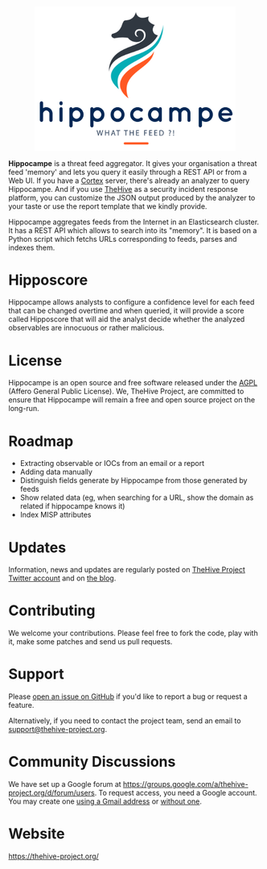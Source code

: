 <p align="center">
<img src="images/Hippocampe-logo.png" width="400">
</p>

**Hippocampe** is a threat feed aggregator. It gives your organisation a threat feed 'memory' and lets you query it easily through a REST API or from a Web UI. If you have a [Cortex](https://github.com/CERT-BDF/Cortex) server, there's already an analyzer to query Hippocampe. And if you use [TheHive](https://github.com/CERT-BDF/TheHive) as a security incident response platform, you can customize the JSON output produced by the analyzer to your taste or use the report template that we kindly provide.

Hippocampe aggregates feeds from the Internet in an Elasticsearch cluster. It has a REST API which allows to search into its "memory". It is based on a Python script which fetchs URLs corresponding to feeds, parses and indexes them.

# Hipposcore
Hippocampe allows analysts to configure a confidence level for each feed that can be changed overtime and when queried, it will provide a score called Hipposcore that will aid the analyst decide whether the analyzed observables are innocuous or rather malicious.

# License
Hippocampe is an open source and free software released under the [AGPL](https://github.com/CERT-BDF/Cortex/blob/master/LICENSE) (Affero General Public License). We, TheHive Project, are committed to ensure that Hippocampe will remain a free and open source project on the long-run.

# Roadmap
 * Extracting observable or IOCs from an email or a report 
 * Adding data manually
 * Distinguish fields generate by Hippocampe from those generated by feeds
 * Show related data (eg, when searching for a URL, show the domain as related if hippocampe knows it)
 * Index MISP attributes

# Updates
Information, news and updates are regularly posted on [TheHive Project Twitter account](https://twitter.com/thehive_project) and on [the blog](https://blog.thehive-project.org/).

# Contributing
We welcome your contributions. Please feel free to fork the code, play with it, make some patches and send us pull requests.

# Support
Please [open an issue on GitHub](https://github.com/CERT-BDF/Hippocampe/issues/new) if you'd like to report a bug or request a feature.

Alternatively, if you need to contact the project team, send an email to <support@thehive-project.org>.

# Community Discussions
We have set up a Google forum at <https://groups.google.com/a/thehive-project.org/d/forum/users>. To request access, you need a Google account. You may create one [using a Gmail address](https://accounts.google.com/SignUp?hl=en) or [without one](https://accounts.google.com/SignUpWithoutGmail?hl=en).

# Website
<https://thehive-project.org/>
